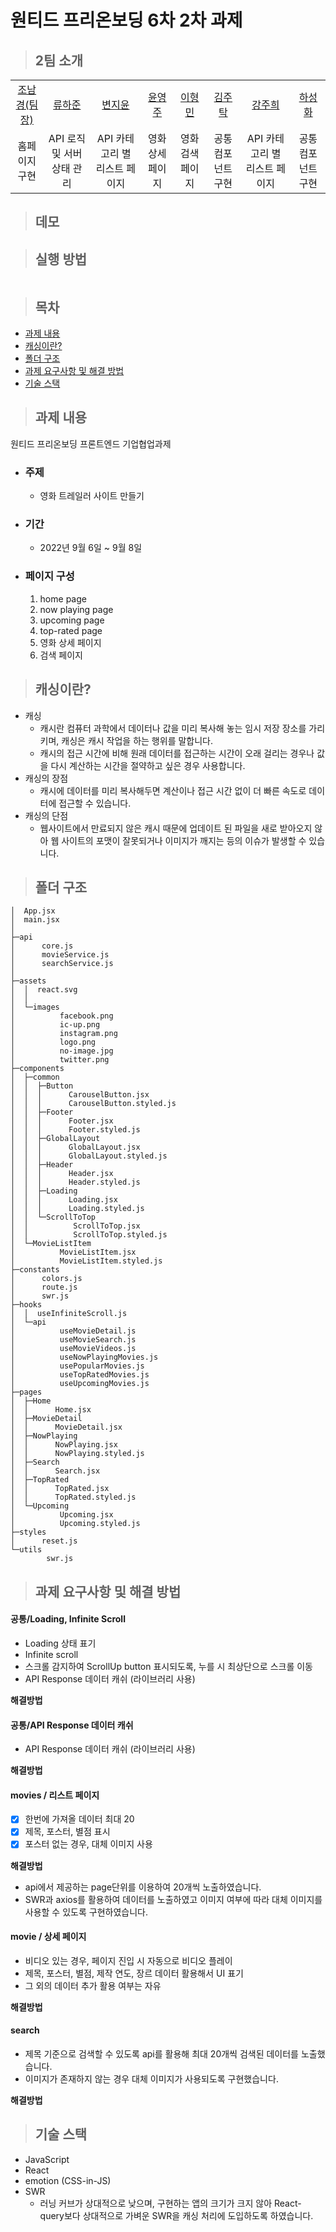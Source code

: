 # 원티드 프리온보딩 6차 2차 과제

> ## 2팀 소개

<table>
    <tr>
        <td height="50px" align="center"> <a href="https://github.com/nknkcho"> 조남경(팀장) </a> <br></td>
        <td height="50px" align="center"> <a href="https://github.com/HaJunRyu"> 류하준 </a> <br></td>
        <td height="50px" align="center"> <a href="https://github.com/
wldbszpflrxj"> 변지윤 </a> <br></td>
        <td height="50px" align="center"> <a href="https://github.com/yeongjuyun"> 윤영주 </a> <br></td>
        <td height="50px" align="center"> <a href="https://github.com/
hyoungqu23"> 이형민 </a> <br></td>
        <td height="50px" align="center"> <a href="https://github.com/Taak-e"> 김주탁 </a> <br></td>
        <td height="50px" align="center"> <a href="https://github.com/joohe71"> 강주희 </a> <br></td>
        <td height="50px" align="center"> <a href="https://github.com/hasunghwa"> 하성화 </a> <br></td>
    </tr>
<tr>
        <td align="center">홈페이지 구현</td>
        <td align="center">API 로직 및 서버 상태 관리</td>
        <td align="center">API 카테고리 별 리스트 페이지</td>
        <td align="center">영화 상세 페이지</td>
        <td align="center">영화 검색 페이지</td>
        <td align="center">공통 컴포넌트 구현</td>
        <td align="center">API 카테고리 별 리스트 페이지</td>
        <td align="center">공통 컴포넌트 구현</td>
    </tr>
</table>

> ## 데모

> ## 실행 방법

```

```

> ## 목차

- [과제 내용](#과제-내용)
- [캐싱이란?](#캐싱이란?)
- [폴더 구조](#폴더-구조)
- [과제 요구사항 및 해결 방법](#과제-요구사항-및-해결-방법)
- [기술 스택](#기술-스택)

> ## 과제 내용

원티드 프리온보딩 프론트엔드 기업협업과제

- ### 주제
  - 영화 트레일러 사이트 만들기
- ### 기간
  - 2022년 9월 6일 ~ 9월 8일
- ### 페이지 구성

  1. home page
  2. now playing page
  3. upcoming page
  4. top-rated page
  5. 영화 상세 페이지
  6. 검색 페이지

> ## 캐싱이란?

- 캐싱
  - 캐시란 컴퓨터 과학에서 데이터나 값을 미리 복사해 놓는 임시 저장 장소를 가리키며, 캐싱은 캐시 작업을 하는 행위를 말합니다.
  - 캐시의 접근 시간에 비해 원래 데이터를 접근하는 시간이 오래 걸리는 경우나 값을 다시 계산하는 시간을 절약하고 싶은 경우 사용합니다.
- 캐싱의 장점
  - 캐시에 데이터를 미리 복사해두면 계산이나 접근 시간 없이 더 빠른 속도로 데이터에 접근할 수 있습니다.
- 캐싱의 단점
  - 웹사이트에서 만료되지 않은 캐시 때문에 업데이트 된 파일을 새로 받아오지 않아 웹 사이트의 포맷이 잘못되거나 이미지가 깨지는 등의 이슈가 발생할 수 있습니다.

> ## 폴더 구조

```
│  App.jsx
│  main.jsx
│
├─api
│      core.js
│      movieService.js
│      searchService.js
│
├─assets
│  │  react.svg
│  │
│  └─images
│          facebook.png
│          ic-up.png
│          instagram.png
│          logo.png
│          no-image.jpg
│          twitter.png
├─components
│  ├─common
│  │  ├─Button
│  │  │      CarouselButton.jsx
│  │  │      CarouselButton.styled.js
│  │  ├─Footer
│  │  │      Footer.jsx
│  │  │      Footer.styled.js
│  │  ├─GlobalLayout
│  │  │      GlobalLayout.jsx
│  │  │      GlobalLayout.styled.js
│  │  ├─Header
│  │  │      Header.jsx
│  │  │      Header.styled.js
│  │  ├─Loading
│  │  │      Loading.jsx
│  │  │      Loading.styled.js
│  │  └─ScrollToTop
│  │          ScrollToTop.jsx
│  │          ScrollToTop.styled.js
│  └─MovieListItem
│          MovieListItem.jsx
│          MovieListItem.styled.js
├─constants
│      colors.js
│      route.js
│      swr.js
├─hooks
│  │  useInfiniteScroll.js
│  └─api
│          useMovieDetail.js
│          useMovieSearch.js
│          useMovieVideos.js
│          useNowPlayingMovies.js
│          usePopularMovies.js
│          useTopRatedMovies.js
│          useUpcomingMovies.js
├─pages
│  ├─Home
│  │      Home.jsx
│  ├─MovieDetail
│  │      MovieDetail.jsx
│  ├─NowPlaying
│  │      NowPlaying.jsx
│  │      NowPlaying.styled.js
│  ├─Search
│  │      Search.jsx
│  ├─TopRated
│  │      TopRated.jsx
│  │      TopRated.styled.js
│  └─Upcoming
│          Upcoming.jsx
│          Upcoming.styled.js
├─styles
│      reset.js
└─utils
        swr.js
```

> ## 과제 요구사항 및 해결 방법

#### 공통/Loading, Infinite Scroll

- Loading 상태 표기
- Infinite scroll
- 스크롤 감지하여 ScrollUp button 표시되도록, 누를 시 최상단으로 스크롤 이동
- API Response 데이터 캐쉬 (라이브러리 사용)

**해결방법**

#### 공통/API Response 데이터 캐쉬

- API Response 데이터 캐쉬 (라이브러리 사용)

**해결방법**

#### movies / 리스트 페이지

- [x] 한번에 가져올 데이터 최대 20
- [x] 제목, 포스터, 별점 표시
- [x] 포스터 없는 경우, 대체 이미지 사용

**해결방법**

- api에서 제공하는 page단위를 이용하여 20개씩 노출하였습니다.
- SWR과 axios를 활용하여 데이터를 노출하였고 이미지 여부에 따라 대체 이미지를 사용할 수 있도록 구현하였습니다.

#### movie / 상세 페이지

- 비디오 있는 경우, 페이지 진입 시 자동으로 비디오 플레이
- 제목, 포스터, 별점, 제작 연도, 장르 데이터 활용해서 UI 표기
- 그 외의 데이터 추가 활용 여부는 자유

**해결방법**

#### search

- 제목 기준으로 검색할 수 있도록 api를 활용해 최대 20개씩 검색된 데이터를 노출했습니다.
- 이미지가 존재하지 않는 경우 대체 이미지가 사용되도록 구현했습니다.

**해결방법**

> ## 기술 스택

- JavaScript
- React
- emotion (CSS-in-JS)
- SWR
  - 러닝 커브가 상대적으로 낮으며, 구현하는 앱의 크기가 크지 않아 React-query보다 상대적으로 가벼운 SWR을 캐싱 처리에 도입하도록 하였습니다.

